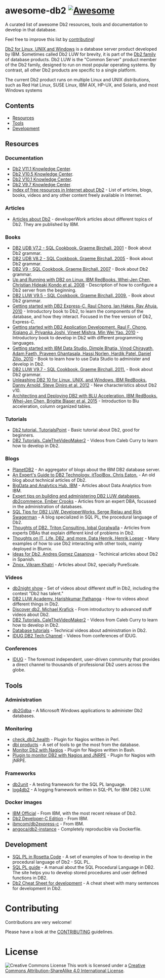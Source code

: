 # awesome-db2 [![Awesome](https://awesome.re/badge.svg)](https://awesome.re)

A curated list of awesome Db2 resources, tools and documentation to develop in that database.

Feel free to improve this list by [contributing](CONTRIBUTING.md)!

[Db2 for Linux, UNIX and Windows](https://en.wikipedia.org/wiki/Db2_(Formerly_Db2_for_LUW)) is a database server product developed by IBM. Sometimes called Db2 LUW for brevity, it is part of the [Db2 family](https://en.wikipedia.org/wiki/IBM_Db2_Family) of database products. Db2 LUW is the "Common Server" product member of the Db2 family, designed to run on most popular operating systems. By contrast, all other Db2 products are specific to a single platform.

The current Db2 product runs on multiple Linux and UNIX distributions, such as Red Hat Linux, SUSE Linux, IBM AIX, HP-UX, and Solaris, and most Windows systems


## Contents
 - [Resources](#resources)
 - [Tools](#tools)
 - [Development](#development)

## Resources

### Documentation
* [Db2 V11.1 Knowledge Center](https://www.ibm.com/support/knowledgecenter/en/SSEPGG_11.1.0/).
* [Db2 V10.5 Knowledge Center](https://www.ibm.com/support/knowledgecenter/en/SSEPGG_10.5.0/).
* [Db2 V10.1 Knowledge Center](https://www.ibm.com/support/knowledgecenter/en/SSEPGG_10.1.0/).
* [Db2 V9.7 Knowledge Center](https://www.ibm.com/support/knowledgecenter/en/SSEPGG_9.7.0/).
* [Index of free resources in Internet about Db2](https://github.com/angoca/db2-index/wiki) - List of articles, blogs, books, videos and any other content freely available in Internet.

### Articles
* [Articles about Db2](https://www.ibm.com/developerworks/views/global/libraryview.jsp?site_id=1&contentarea_by=Information%20management&sort_by=Date&sort_order=2&start=1&end=100&topic_by=-1&product_by=P:DB2%20for%20Linux%20and%20UNIX%20and%20Windows&type_by=Articles&show_abstract=true&search_by=db2&industry_by=-1&series_title_by=) - developerWork articles about different topics of Db2. They are published by IBM.

### Books
* [DB2 UDB V7.2 - SQL Cookbook. Graeme Birchall. 2001](https://drive.google.com/file/d/0B86nuTd5nMTKZzQtaTVTLUZ5ckE/view?usp=sharing) - Book about Db2 grammar.
* [DB2 UDB V8.2 - SQL Cookbook. Graeme Birchall. 2005](https://drive.google.com/file/d/0B86nuTd5nMTKS3ItN25IX2djTGc/view?usp=sharing) - Book about Db2 grammar.
* [DB2 V9 - SQL Cookbook. Graeme Birchall. 2007](https://drive.google.com/file/d/0B86nuTd5nMTKNFR1SU9PZkN6MnM/view?usp=sharing) - Book about Db2 grammar.
* [Up and Running with DB2 on Linux. IBM RedBooks. Whei-Jen Chen, Christian Hideaki Kondo et al. 2008](http://www.redbooks.ibm.com/abstracts/sg246899.html) - Description of how to configure a Db2 server from the beginning.
* [DB2 LUW V9.5 - SQL Cookbook. Graeme Birchall. 2009.](https://drive.google.com/file/d/0B86nuTd5nMTKdzBkS01nUlZwYXc/view?usp=sharing) - Book about Db2 grammar.
* [Getting started with DB2 Express-C. Raul Chong, Ian Hakes, Rav Ahuja. 2010](https://www.ibm.com/developerworks/community/wikis/home?lang=en_us#!/wiki/Big%20Data%20University/page/FREE%20eBook%20-%20Getting%20Started%20with%20DB2%20Express-C) - Introductory book to Db2, to learn the components of the database, and how they interact. Focused in the free version of Db2, Express-C.
* [Getting started with DB2 Application Development. Raul F. Chong, Xiqiang Ji, Priyanka Joshi, Vineet Mishra, Min Wei Yao. 2010](https://www.ibm.com/developerworks/community/wikis/home?lang=en_us#!/wiki/Big%20Data%20University/page/FREE%20ebook%20-%20Getting%20Started%20with%20DB2%20Application%20Development) - Introductory book to develop in Db2 with different programming languages.
* [Getting started with IBM Data Studio. Dimple Bhatia, Vinod Chirayath, Adam Faeth, Praveen Ghantasala, Hassi Norlen, Hardik Patel, Daniel Zilio. 2010](https://www.ibm.com/developerworks/community/wikis/home?lang=en_us#!/wiki/Big%20Data%20University/page/FREE%20ebook%20-%20Getting%20Started%20with%20IBM%20Data%20Studio%20for%20DB2) - Book to learn how to use Data Studio to administer and develop in Db2.
* [DB2 LUW V9.7 - SQL Cookbook. Graeme Birchall. 2011.](https://drive.google.com/file/d/0B86nuTd5nMTKd190MFptUEtoYXc/view?usp=sharing) - Book about Db2 grammar.
* [Unleashing DB2 10 for Linux, UNIX, and Windows. IBM RedBooks. Danny Arnold, Steve Diniro et al. 2012](http://www.redbooks.ibm.com/abstracts/sg248032.html) - New characteristics about Db2 v10.
* [Architecting and Deploying DB2 with BLU Acceleration. IBM RedBooks. Whei-Jen Chen, Brigitte Blaser et al. 2015](http://www.redbooks.ibm.com/abstracts/sg248212.html) - Introduction to Blu acceleration, column organized tables.

### Tutorials
* [Db2 tutorial. TutorialsPoint](https://www.tutorialspoint.com/db2/) - Basic tutorial about Db2, good for beginners.
* [DB2 Tutorials. CaleTheVideoMaker2](https://www.youtube.com/playlist?list=PL_c9BZzLwBRLiGEdFSOvCOr-V0kSs_hQM) - Videos from Caleb Curry to learn how to develop in Db2.

### Blogs
* [PlanetDB2](http://www.planetdb2.com/) - An aggregator of blogs about the IBM DB2 database server.
* [An Expert's Guide to DB2 Technology. itToolBox. Chris Eaton.](http://it.toolbox.com/blogs/db2luw/) - An old blog about technical articles of Db2.
* [BigData and Analytics Hub. IBM](http://www.ibmbigdatahub.com/tag/292) - Articles about Data Analytics from IBM.
* [Expert tips on building and administering DB2 LUW databases. db2commerce. Ember Crooks](http://datageek.blog/) - Articles from an expert DBA, focussed in the administration of databases.
* [SQL Tips for DB2 LUW. DeveloperWorks. Serge Rielau and Rick Swagerman](https://www.ibm.com/developerworks/community/blogs/SQLTips4DB2LUW/) - A blog specialized in SQL PL, the procedural language of Db2.
* [Thoughts of DB2. Triton Consulting. Iqbal Goralwalla](http://blog.triton.co.uk/) - Articles from experts DBAs that explain different kind of problems in Db2.
* [Thoughts on IT, Life, DB2, and more. Data Henrik. Henrik Loeser](http://blog.4loeser.net) - Many examples of how to use Db2 interacting with other tools, mainly deployed in Blumix.
* [Ideas for Db2. Andres Gomez Casanova](http://angocadb2.blogspot.com) - Techinical articles about Db2 in Spanish.
* [Zinox. Vikram Khatri](http://www.zinox.com/) - Articles about Db2, specially PureScale.

### Videos
 * [db2night show](https://www.dbisoftware.com/db2nightshow/) - Set of videos about different stuff in Db2, including the contest "Db2 has talent."
 * [DB2 LUW Academy. Harishkumar Pathanga](https://www.youtube.com/user/DB2LUWAcademy/videos) - How-to videos about different things in Db2.
 * [Discover db2. Michael Krafick](https://www.youtube.com/DISCOVERDB2) - From introductory to advanced stuff videos about Db2.
 * [DB2 Tutorials. CaleTheVideoMaker2](https://www.youtube.com/playlist?list=PL_c9BZzLwBRLiGEdFSOvCOr-V0kSs_hQM) - Videos from Caleb Curry to learn how to develop in Db2.
 * [Database tutorials](https://www.youtube.com/channel/UCo0cIzR_TbMzU5wHQmbTjxQ) - Technical videos about administration in Db2.
 * [IDUG DB2 Tech Channel](https://www.brighttalk.com/channel/7637/idug-db2-tech-channel) - Videos from conferences of IDUG.

### Conferences
* [IDUG](https://idug.org/) - The foremost independent, user-driven community that provides a direct channel to thousands of professional Db2 users across the globe.

## Tools

### Administration
* [db2Gdba](https://www.db2gdba.com/) - A Microsoft Windows applications to administer Db2 databases.

### Monitoring
* [check_db2_health](https://labs.consol.de/nagios/check_db2_health/) - Plugin for Nagios written in Perl.
* [dbi products](https://www.dbisoftware.com/products.php) - A set of tools to ge the most from the database.
* [Monitor Db2 with Nagios](https://angoca.github.io/monitor-db2-with-nagios/) - Plugin for Nagios written in Bash.
* [Plugin to monitor DB2 with Nagios and JNRPE](https://github.com/angoca/db2-jnrpe) - Plugin for Nagios with jNRPE.

### Frameworks
* [db2unit](https://angoca.github.io/db2unit/) - A testing framework for the SQL PL language.
* [log4db2](https://angoca.github.io/log4db2/) - A logging framework written in SQL-PL for IBM DB2 LUW.

### Docker images
* [IBM Official](https://www.ibm.com/account/reg/us-en/signup?formid=urx-19888) - From IBM, with the most recent release of Db2.
* [Db2 Developer-C Edition](https://store.docker.com/images/db2-developer-c-edition) - From IBM.
* [ibmcom/db2express-c](https://hub.docker.com/r/ibmcom/db2express-c/) - From IBM.
* [angoca/db2-instance](https://hub.docker.com/r/angoca/db2-instance) - Completely reproducible via Dockerfile.

## Development

* [SQL PL in Rosetta Code](http://www.rosettacode.org/wiki/Category:SQL_PL) - A set of examples of how to develop in the procedural language of Db2 - SQL PL.
* [SQL PL guide](http://www.sqlpl-guide.com/) - A manual about the SQL Procedural Language in DB2. The site helps you to develop stored procedures and user defined functions in DB2.
* [Db2 Cheat Sheet for development](https://github.com/angoca/db2-cheat-sheet/blob/master/Db2CheatSheetForDev.pdf) - A cheat sheet with many sentences for development in Db2.

# Contributing

Contributions are very welcome!

Please have a look at the [CONTRIBUTING](CONTRIBUTING.md) guidelines.

# License

![Creative Commons License](https://i.creativecommons.org/l/by-sa/4.0/88x31.png) This work is licensed under a [Creative Commons Attribution-ShareAlike 4.0 International License](http://creativecommons.org/licenses/by-sa/4.0/).

